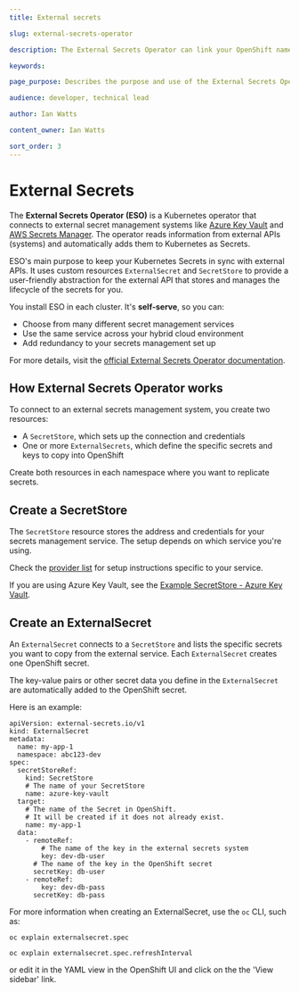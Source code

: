 ```yaml
---
title: External secrets

slug: external-secrets-operator

description: The External Secrets Operator can link your OpenShift namespace with an external secrets management service.

keywords: 

page_purpose: Describes the purpose and use of the External Secrets Operator

audience: developer, technical lead

author: Ian Watts

content_owner: Ian Watts

sort_order: 3
---
```


# External Secrets

The **External Secrets Operator (ESO)** is a Kubernetes operator that connects to external secret management systems like [Azure Key Vault](https://azure.microsoft.com/en-us/products/key-vault/) and [AWS Secrets Manager](https://docs.aws.amazon.com/secretsmanager/latest/userguide/intro.html).  The operator reads information from external APIs (systems) and automatically adds them to Kubernetes as Secrets.

ESO's main purpose to keep your Kubernetes Secrets in sync with external APIs. It uses custom resources `ExternalSecret` and `SecretStore` to provide a user-friendly abstraction for the external API that stores and manages the lifecycle of the secrets for you.

You install ESO in each cluster. It's **self-serve**, so you can:

* Choose from many different secret management services
* Use the same service across your hybrid cloud environment
* Add redundancy to your secrets management set up

For more details, visit the [official External Secrets Operator documentation](https://external-secrets.io/latest/).

## How External Secrets Operator works

To connect to an external secrets management system, you create two resources:

* A `SecretStore`, which sets up the connection and credentials
* One or more `ExternalSecrets`, which define the specific secrets and keys to copy into OpenShift

Create both resources  in each namespace where you want to replicate secrets.

## Create a SecretStore
The `SecretStore`  resource stores the address and credentials for your secrets management service.  The setup depends on which service you're using.

Check the [provider list](https://external-secrets.io/latest/provider/aws-secrets-manager/) for setup instructions specific to your service.

If you are using Azure Key Vault, see the [Example SecretStore - Azure Key Vault](example_secretstore_azure_key_vault.md).

## Create an ExternalSecret
An `ExternalSecret` connects to a `SecretStore` and lists the specific secrets you want to copy from the external service. Each `ExternalSecret` creates one OpenShift secret. 

The key-value pairs or other secret data you define in the `ExternalSecret`  are automatically added to the OpenShift secret.

Here is an example:
```
apiVersion: external-secrets.io/v1
kind: ExternalSecret
metadata:
  name: my-app-1
  namespace: abc123-dev
spec:
  secretStoreRef:
    kind: SecretStore
    # The name of your SecretStore
    name: azure-key-vault
  target:
    # The name of the Secret in OpenShift.
    # It will be created if it does not already exist.
    name: my-app-1
  data:
    - remoteRef:
        # The name of the key in the external secrets system
        key: dev-db-user
      # The name of the key in the OpenShift secret
      secretKey: db-user
    - remoteRef:
        key: dev-db-pass
      secretKey: db-pass
```

For more information when creating an ExternalSecret, use the `oc` CLI, such as:
```
oc explain externalsecret.spec
```

```
oc explain externalsecret.spec.refreshInterval
```

or edit it in the YAML view in the OpenShift UI and click on the the 'View sidebar' link.

